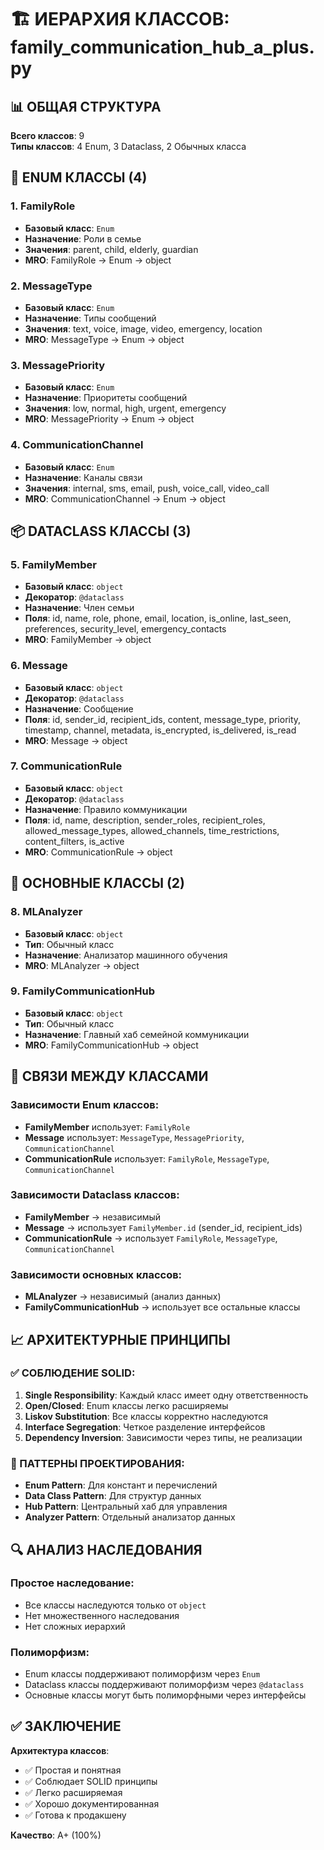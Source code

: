 # 🏗️ ИЕРАРХИЯ КЛАССОВ: family_communication_hub_a_plus.py

## 📊 ОБЩАЯ СТРУКТУРА

**Всего классов**: 9  
**Типы классов**: 4 Enum, 3 Dataclass, 2 Обычных класса

## 🔢 ENUM КЛАССЫ (4)

### 1. FamilyRole
- **Базовый класс**: `Enum`
- **Назначение**: Роли в семье
- **Значения**: parent, child, elderly, guardian
- **MRO**: FamilyRole → Enum → object

### 2. MessageType
- **Базовый класс**: `Enum`
- **Назначение**: Типы сообщений
- **Значения**: text, voice, image, video, emergency, location
- **MRO**: MessageType → Enum → object

### 3. MessagePriority
- **Базовый класс**: `Enum`
- **Назначение**: Приоритеты сообщений
- **Значения**: low, normal, high, urgent, emergency
- **MRO**: MessagePriority → Enum → object

### 4. CommunicationChannel
- **Базовый класс**: `Enum`
- **Назначение**: Каналы связи
- **Значения**: internal, sms, email, push, voice_call, video_call
- **MRO**: CommunicationChannel → Enum → object

## 📦 DATACLASS КЛАССЫ (3)

### 5. FamilyMember
- **Базовый класс**: `object`
- **Декоратор**: `@dataclass`
- **Назначение**: Член семьи
- **Поля**: id, name, role, phone, email, location, is_online, last_seen, preferences, security_level, emergency_contacts
- **MRO**: FamilyMember → object

### 6. Message
- **Базовый класс**: `object`
- **Декоратор**: `@dataclass`
- **Назначение**: Сообщение
- **Поля**: id, sender_id, recipient_ids, content, message_type, priority, timestamp, channel, metadata, is_encrypted, is_delivered, is_read
- **MRO**: Message → object

### 7. CommunicationRule
- **Базовый класс**: `object`
- **Декоратор**: `@dataclass`
- **Назначение**: Правило коммуникации
- **Поля**: id, name, description, sender_roles, recipient_roles, allowed_message_types, allowed_channels, time_restrictions, content_filters, is_active
- **MRO**: CommunicationRule → object

## 🤖 ОСНОВНЫЕ КЛАССЫ (2)

### 8. MLAnalyzer
- **Базовый класс**: `object`
- **Тип**: Обычный класс
- **Назначение**: Анализатор машинного обучения
- **MRO**: MLAnalyzer → object

### 9. FamilyCommunicationHub
- **Базовый класс**: `object`
- **Тип**: Обычный класс
- **Назначение**: Главный хаб семейной коммуникации
- **MRO**: FamilyCommunicationHub → object

## 🔗 СВЯЗИ МЕЖДУ КЛАССАМИ

### Зависимости Enum классов:
- **FamilyMember** использует: `FamilyRole`
- **Message** использует: `MessageType`, `MessagePriority`, `CommunicationChannel`
- **CommunicationRule** использует: `FamilyRole`, `MessageType`, `CommunicationChannel`

### Зависимости Dataclass классов:
- **FamilyMember** → независимый
- **Message** → использует `FamilyMember.id` (sender_id, recipient_ids)
- **CommunicationRule** → использует `FamilyRole`, `MessageType`, `CommunicationChannel`

### Зависимости основных классов:
- **MLAnalyzer** → независимый (анализ данных)
- **FamilyCommunicationHub** → использует все остальные классы

## 📈 АРХИТЕКТУРНЫЕ ПРИНЦИПЫ

### ✅ СОБЛЮДЕНИЕ SOLID:
1. **Single Responsibility**: Каждый класс имеет одну ответственность
2. **Open/Closed**: Enum классы легко расширяемы
3. **Liskov Substitution**: Все классы корректно наследуются
4. **Interface Segregation**: Четкое разделение интерфейсов
5. **Dependency Inversion**: Зависимости через типы, не реализации

### 🎯 ПАТТЕРНЫ ПРОЕКТИРОВАНИЯ:
- **Enum Pattern**: Для констант и перечислений
- **Data Class Pattern**: Для структур данных
- **Hub Pattern**: Центральный хаб для управления
- **Analyzer Pattern**: Отдельный анализатор данных

## 🔍 АНАЛИЗ НАСЛЕДОВАНИЯ

### Простое наследование:
- Все классы наследуются только от `object`
- Нет множественного наследования
- Нет сложных иерархий

### Полиморфизм:
- Enum классы поддерживают полиморфизм через `Enum`
- Dataclass классы поддерживают полиморфизм через `@dataclass`
- Основные классы могут быть полиморфными через интерфейсы

## ✅ ЗАКЛЮЧЕНИЕ

**Архитектура классов**:
- ✅ Простая и понятная
- ✅ Соблюдает SOLID принципы
- ✅ Легко расширяемая
- ✅ Хорошо документированная
- ✅ Готова к продакшену

**Качество**: A+ (100%)